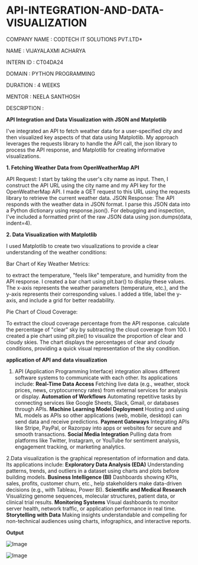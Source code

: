 # API-INTEGRATION-AND-DATA-VISUALIZATION

COMPANY NAME : CODTECH IT SOLUTIONS PVT.LTD*

NAME : VIJAYALAXMI ACHARYA

INTERN ID : CT04DA24

DOMAIN : PYTHON PROGRAMMING

DURATION : 4 WEEKS

MENTOR : NEELA SANTHOSH

DESCRIPTION :

**API Integration and Data Visualization with JSON and Matplotlib**

I've integrated an API to fetch weather data for a user-specified city and then visualized key aspects of that data using Matplotlib.  My approach leverages the requests library to handle the API call, the json library to process the API response, and Matplotlib for creating informative visualizations.

**1. Fetching Weather Data from OpenWeatherMap API**

API Request:  I start by taking the user's city name as input.  Then, I construct the API URL using the city name and my API key for the OpenWeatherMap API.  I made a GET request to this URL using the requests library to retrieve the current weather data.
JSON Response:  The API responds with the weather data in JSON format.  I parse this JSON data into a Python dictionary using response.json().  For debugging and inspection, I've included a formatted print of the raw JSON data using json.dumps(data, indent=4).

**2. Data Visualization with Matplotlib**

I used Matplotlib to create two visualizations to provide a clear understanding of the weather conditions:

Bar Chart of Key Weather Metrics:

to extract the temperature, "feels like" temperature, and humidity from the API response.
I created a bar chart using plt.bar() to display these values.  The x-axis represents the weather parameters (temperature, etc.), and the y-axis represents their corresponding values.
I added a title, label the y-axis, and include a grid for better readability.

Pie Chart of Cloud Coverage:

To extract the cloud coverage percentage from the API response. calculate the percentage of "clear" sky by subtracting the cloud coverage from 100.
I created a pie chart using plt.pie() to visualize the proportion of clear and cloudy skies.  The chart displays the percentages of clear and cloudy conditions, providing a quick visual representation of the sky condition.

**application of API and data visualization**
1. API (Application Programming Interface) integration allows different software systems to communicate with each other. Its applications include:
**Real-Time Data Access**
Fetching live data (e.g., weather, stock prices, news, cryptocurrency rates) from external services for analysis or display.
**Automation of Workflows**
Automating repetitive tasks by connecting services like Google Sheets, Slack, Gmail, or databases through APIs.
**Machine Learning Model Deployment**
Hosting and using ML models as APIs so other applications (web, mobile, desktop) can send data and receive predictions.
**Payment Gateways**
Integrating APIs like Stripe, PayPal, or Razorpay into apps or websites for secure and smooth transactions.
**Social Media Integration**
Pulling data from platforms like Twitter, Instagram, or YouTube for sentiment analysis, engagement tracking, or marketing analytics.

2.Data visualization is the graphical representation of information and data. Its applications include:
**Exploratory Data Analysis (EDA)**
Understanding patterns, trends, and outliers in a dataset using charts and plots before building models.
**Business Intelligence (BI)**
Dashboards showing KPIs, sales, profits, customer churn, etc., help stakeholders make data-driven decisions (e.g., with Tableau, Power BI).
**Scientific and Medical Research**
Visualizing genome sequences, molecular structures, patient data, or clinical trial results.
**Monitoring Systems**
Visual dashboards to monitor server health, network traffic, or application performance in real time.
**Storytelling with Data**
Making insights understandable and compelling for non-technical audiences using charts, infographics, and interactive reports.

**Output**

![Image](https://github.com/user-attachments/assets/f2f1504d-9651-4ff4-8af1-19fdcd23ea68)

![Image](https://github.com/user-attachments/assets/6e745e60-22ab-4629-baf2-e8ae73c10de7)
